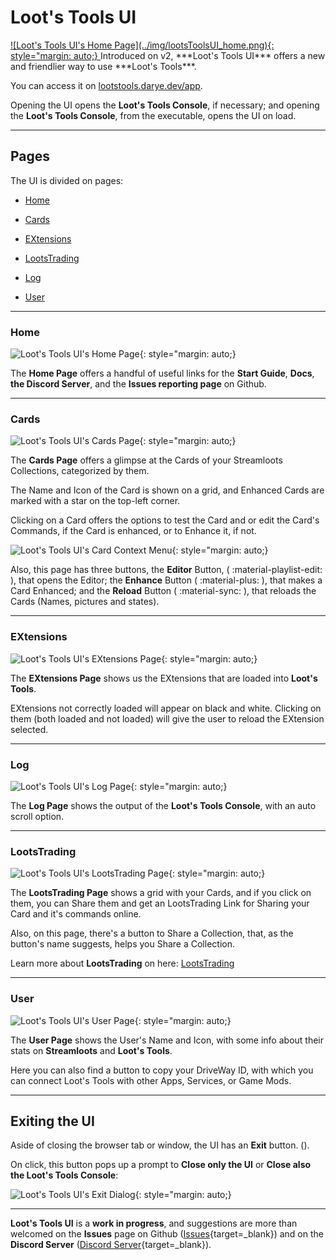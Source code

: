 # Loot's Tools UI
<a href="https://lootstools.darye.dev/app">
![Loot's Tools UI's Home Page](../img/lootsToolsUI_home.png){: style="margin: auto;}
</a>
Introduced on v2, ***Loot's Tools UI*** offers a new and friendlier way to use ***Loot's Tools***. 

You can access it on [lootstools.darye.dev/app](https://lootstools.darye.dev/app).

Opening the UI opens the **Loot's Tools Console**, if necessary; and opening the **Loot's Tools Console**, from the executable, opens the UI on load.

---

## Pages

The UI is divided on pages:

- [Home](#home)

- [Cards](#cards)

- [EXtensions](#extensions)

- [LootsTrading](#lootstrading)

- [Log](#log)

- [User](#user)

---

### Home

![Loot's Tools UI's Home Page](../img/lootsToolsUI_home.png){: style="margin: auto;}

The **Home Page** offers a handful of useful links for the **Start Guide**, **Docs**, **the Discord Server**, and the **Issues reporting page** on Github.

---

### Cards

![Loot's Tools UI's Cards Page](../img/lootsToolsUI_cards.png){: style="margin: auto;}

The **Cards Page** offers a glimpse at the Cards of your Streamloots Collections, categorized by them. 

The Name and Icon of the Card is shown on a grid, and Enhanced Cards are marked with a star on the top-left corner.

Clicking on a Card offers the options to test the Card and or edit the Card's Commands, if the Card is enhanced, or to Enhance it, if not.

![Loot's Tools UI's Card Context Menu](../img/lootsToolsUI_cardContextMenu.png){: style="margin: auto;}

Also, this page has three buttons, the **Editor** Button, ( :material-playlist-edit: ), that opens the Editor; the **Enhance** Button ( :material-plus: ), that makes a Card Enhanced; and the **Reload** Button ( :material-sync: ), that reloads the Cards (Names, pictures and states).

---

### EXtensions

![Loot's Tools UI's EXtensions Page](../img/lootsToolsUI_extensions.png){: style="margin: auto;}

The **EXtensions Page** shows us the EXtensions that are loaded into **Loot's Tools**.

EXtensions not correctly loaded will appear on black and white. Clicking on them (both loaded and not loaded) will give the user to reload the EXtension selected.

---

### Log

![Loot's Tools UI's Log Page](../img/lootsToolsUI_log.png){: style="margin: auto;}

The **Log Page** shows the output of the **Loot's Tools Console**, with an auto scroll option.

---

### LootsTrading

![Loot's Tools UI's LootsTrading Page](../img/lootsToolsUI_lootsTrading.png){: style="margin: auto;}

The **LootsTrading Page** shows a grid with your Cards, and if you click on them, you can Share them and get an LootsTrading Link for Sharing your Card and it's commands online.

Also, on this page, there's a button to Share a Collection, that, as the button's name suggests, helps you Share a Collection.

Learn more about **LootsTrading** on here: [LootsTrading](../additionalFeatures/lootsTrading/index.md)

---

### User

![Loot's Tools UI's User Page](../img/lootsToolsUI_user.png){: style="margin: auto;}

The **User Page** shows the User's Name and Icon, with some info about their stats on **Streamloots** and **Loot's Tools**.

Here you can also find a button to copy your DriveWay ID, with which you can connect Loot's Tools with other Apps, Services, or Game Mods.

---

## Exiting the UI

Aside of closing the browser tab or window, the UI has an **Exit** button. (<ion-icon name="exit-outline"></ion-icon>).

On click, this button pops up a prompt to **Close only the UI** or **Close also the Loot's Tools Console**:

![Loot's Tools UI's Exit Dialog](../img/lootsToolsUI_exit.png){: style="margin: auto;}

---

**Loot's Tools UI** is a **work in progress**, and suggestions are more than welcomed on the **Issues** page on Github ([Issues](https://github.com/DaryeDev/LootsTools/issues){target=_blank}) and on the **Discord Server** ([Discord Server](https://discord.io/Darye){target=_blank}).
